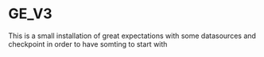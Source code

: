 # GE_V3

This is a small installation of great expectations with some datasources and checkpoint in order to have somting to start with 
